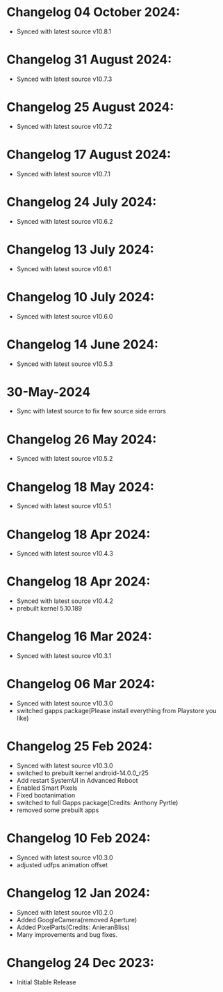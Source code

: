 # Changelog 04 October 2024:
- Synced with latest source v10.8.1

# Changelog 31 August 2024:
- Synced with latest source v10.7.3

# Changelog 25 August 2024:
- Synced with latest source v10.7.2

# Changelog 17 August 2024:
- Synced with latest source v10.7.1

# Changelog 24 July 2024:
- Synced with latest source v10.6.2

# Changelog 13 July 2024:
- Synced with latest source v10.6.1

# Changelog 10 July 2024:
- Synced with latest source v10.6.0

# Changelog 14 June 2024:
- Synced with latest source v10.5.3

# 30-May-2024
- Sync with latest source to fix few source side errors

# Changelog 26 May 2024:
- Synced with latest source v10.5.2

# Changelog 18 May 2024:
- Synced with latest source v10.5.1

# Changelog 18 Apr 2024:
- Synced with latest source v10.4.3

# Changelog 18 Apr 2024:
- Synced with latest source v10.4.2
- prebuilt kernel 5.10.189

# Changelog 16 Mar 2024:
- Synced with latest source v10.3.1

# Changelog 06 Mar 2024:
- Synced with latest source v10.3.0
- switched gapps package(Please install everything from Playstore you like)

# Changelog 25 Feb 2024:
- Synced with latest source v10.3.0
- switched to prebuilt kernel android-14.0.0_r25
- Add restart SystemUI in Advanced Reboot
- Enabled Smart Pixels
- Fixed bootanimation 
- switched to full Gapps package(Credits: Anthony Pyrtle)
- removed some prebuilt apps

# Changelog 10 Feb 2024:
- Synced with latest source v10.3.0
- adjusted udfps animation offset

# Changelog 12 Jan 2024:
- Synced with latest source v10.2.0
- Added GoogleCamera(removed Aperture)
- Added PixelParts(Credits: AnieranBliss)
- Many improvements and bug fixes.

# Changelog 24 Dec 2023:
- Initial Stable Release
